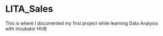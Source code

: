 # LITA_Sales
This is where I documented my first project while learning Data Analysis with Incubator HUB

